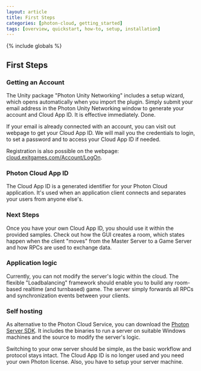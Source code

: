 ```yaml
---
layout: article
title: First Steps
categories: [photon-cloud, getting_started]
tags: [overview, quickstart, how-to, setup, installation]
---
```

{% include globals %}

First Steps
-----------

### Getting an Account

The Unity package "Photon Unity Networking" includes a setup wizard,
which opens automatically when you import the plugin. Simply submit your
email address in the Photon Unity Networking window to generate your
account and Cloud App ID. It is effective immediately. Done.

If your email is already connected with an account, you can visit out
webpage to get your Cloud App ID. We will mail you the credentials to
login, to set a password and to access your Cloud App ID if needed.

Registration is also possible on the webpage:
[cloud.exitgames.com/Account/LogOn](http://cloud.exitgames.com/Account/LogOn).

### Photon Cloud App ID

The Cloud App ID is a generated identifier for your Photon Cloud
application. It's used when an application client connects and separates
your users from anyone else's.

### Next Steps

Once you have your own Cloud App ID, you should use it within the
provided samples. Check out how the GUI creates a room, which states
happen when the client "moves" from the Master Server to a Game Server
and how RPCs are used to exchange data.

### Application logic

Currently, you can not modify the server's logic within the cloud. The
flexible "Loadbalancing" framework should enable you to build any
room-based realtime (and turnbased) game. The server simply forwards all
RPCs and synchronization events between your clients.

### Self hosting

As alternative to the Photon Cloud Service, you can download the [Photon
Server SDK](http://www.exitgames.com/Download/Photon). It includes the
binaries to run a server on suitable Windows machines and the source to
modify the server's logic.

Switching to your onw server should be simple, as the basic workflow and
protocol stays intact. The Cloud App ID is no longer used and you need
your own Photon license. Also, you have to setup your server machine.
